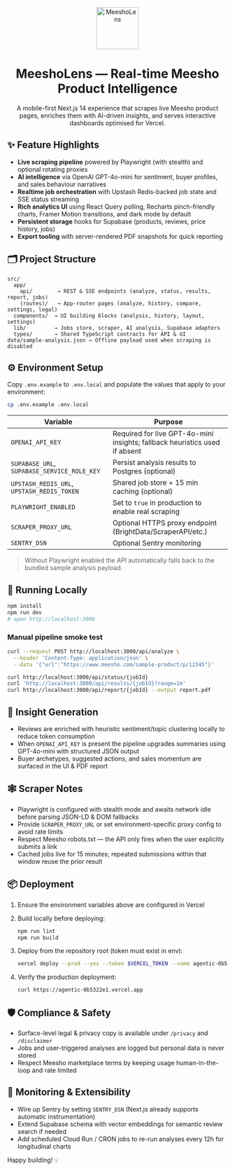 <div align="center">
  <img src="./public/logo.svg" alt="MeeshoLens" width="96" />

  # MeeshoLens — Real-time Meesho Product Intelligence

  A mobile-first Next.js 14 experience that scrapes live Meesho product pages, enriches them with AI-driven insights, and serves interactive dashboards optimised for Vercel.
</div>

## ✨ Feature Highlights

- **Live scraping pipeline** powered by Playwright (with stealth) and optional rotating proxies
- **AI intelligence** via OpenAI GPT-4o-mini for sentiment, buyer profiles, and sales behaviour narratives
- **Realtime job orchestration** with Upstash Redis-backed job state and SSE status streaming
- **Rich analytics UI** using React Query polling, Recharts pinch-friendly charts, Framer Motion transitions, and dark mode by default
- **Persistent storage** hooks for Supabase (products, reviews, price history, jobs)
- **Export tooling** with server-rendered PDF snapshots for quick reporting

## 🗂️ Project Structure

```
src/
  app/
    api/        → REST & SSE endpoints (analyze, status, results, report, jobs)
    (routes)/   → App-router pages (analyze, history, compare, settings, legal)
  components/  → UI building blocks (analysis, history, layout, settings)
  lib/         → Jobs store, scraper, AI analysis, Supabase adapters
  types/       → Shared TypeScript contracts for API & UI
data/sample-analysis.json → Offline payload used when scraping is disabled
```

## ⚙️ Environment Setup

Copy `.env.example` to `.env.local` and populate the values that apply to your environment:

```bash
cp .env.example .env.local
```

| Variable | Purpose |
| --- | --- |
| `OPENAI_API_KEY` | Required for live GPT-4o-mini insights; fallback heuristics used if absent |
| `SUPABASE_URL`, `SUPABASE_SERVICE_ROLE_KEY` | Persist analysis results to Postgres (optional) |
| `UPSTASH_REDIS_URL`, `UPSTASH_REDIS_TOKEN` | Shared job store + 15 min caching (optional) |
| `PLAYWRIGHT_ENABLED` | Set to `true` in production to enable real scraping |
| `SCRAPER_PROXY_URL` | Optional HTTPS proxy endpoint (BrightData/ScraperAPI/etc.) |
| `SENTRY_DSN` | Optional Sentry monitoring |

> Without Playwright enabled the API automatically falls back to the bundled sample analysis payload.

## 🚀 Running Locally

```bash
npm install
npm run dev
# open http://localhost:3000
```

### Manual pipeline smoke test

```bash
curl --request POST http://localhost:3000/api/analyze \
  --header 'Content-Type: application/json' \
  --data '{"url":"https://www.meesho.com/sample-product/p/12345"}'

curl http://localhost:3000/api/status/{jobId}
curl 'http://localhost:3000/api/results/{jobId}?range=1m'
curl http://localhost:3000/api/report/{jobId} --output report.pdf
```

## 🧠 Insight Generation

- Reviews are enriched with heuristic sentiment/topic clustering locally to reduce token consumption
- When `OPENAI_API_KEY` is present the pipeline upgrades summaries using GPT-4o-mini with structured JSON output
- Buyer archetypes, suggested actions, and sales momentum are surfaced in the UI & PDF report

## 🕸️ Scraper Notes

- Playwright is configured with stealth mode and awaits network idle before parsing JSON-LD & DOM fallbacks
- Provide `SCRAPER_PROXY_URL` or set environment-specific proxy config to avoid rate limits
- Respect Meesho robots.txt — the API only fires when the user explicitly submits a link
- Cached jobs live for 15 minutes; repeated submissions within that window reuse the prior result

## 📦 Deployment

1. Ensure the environment variables above are configured in Vercel
2. Build locally before deploying:

   ```bash
   npm run lint
   npm run build
   ```

3. Deploy from the repository root (token must exist in env):

   ```bash
   vercel deploy --prod --yes --token $VERCEL_TOKEN --name agentic-0b5322e1
   ```

4. Verify the production deployment:

   ```bash
   curl https://agentic-0b5322e1.vercel.app
   ```

## 🛡️ Compliance & Safety

- Surface-level legal & privacy copy is available under `/privacy` and `/disclaimer`
- Jobs and user-triggered analyses are logged but personal data is never stored
- Respect Meesho marketplace terms by keeping usage human-in-the-loop and rate limited

## 🧪 Monitoring & Extensibility

- Wire up Sentry by setting `SENTRY_DSN` (Next.js already supports automatic instrumentation)
- Extend Supabase schema with vector embeddings for semantic review search if needed
- Add scheduled Cloud Run / CRON jobs to re-run analyses every 12h for longitudinal charts

Happy building! 💡
